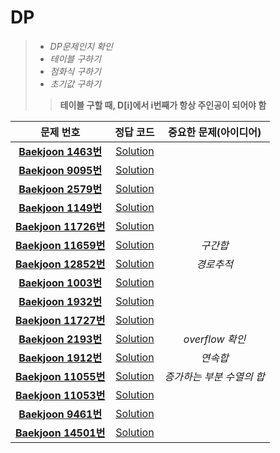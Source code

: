 # DP   
>*  _DP문제인지 확인_    
>*  _테이블 구하기_    
>*  _점화식 구하기_    
>*  _초기값 구하기_   
>>__테이블 구할 때, D[i]에서 i번째가 항상 주인공이 되어야 함__   

| 문제 번호 | 정답 코드 |  중요한 문제(아이디어) | 
| :--: | :--: |:--: |
| __[Baekjoon 1463번](https://www.acmicpc.net/problem/1463)__   | [Solution](https://github.com/jhmin-kk99/Algorithm-Study/blob/main/DP/1463.cpp)    | |
| __[Baekjoon 9095번](https://www.acmicpc.net/problem/9095)__   | [Solution](https://github.com/jhmin-kk99/Algorithm-Study/blob/main/DP/9095.cpp)    |  | 
| __[Baekjoon 2579번](https://www.acmicpc.net/problem/2579)__   | [Solution](https://github.com/jhmin-kk99/Algorithm-Study/blob/main/DP/2579.cpp)    |   |
| __[Baekjoon 1149번](https://www.acmicpc.net/problem/1149)__   | [Solution](https://github.com/jhmin-kk99/Algorithm-Study/blob/main/DP/1149.cpp)    |   |
| __[Baekjoon 11726번](https://www.acmicpc.net/problem/11726)__   | [Solution](https://github.com/jhmin-kk99/Algorithm-Study/blob/main/DP/11726.cpp)    |   |
| __[Baekjoon 11659번](https://www.acmicpc.net/problem/11659)__   | [Solution](https://github.com/jhmin-kk99/Algorithm-Study/blob/main/DP/11659.cpp)    | _구간합_  |
| __[Baekjoon 12852번](https://www.acmicpc.net/problem/12852)__   | [Solution](https://github.com/jhmin-kk99/Algorithm-Study/blob/main/DP/12852.cpp)    |  _경로추적_ |
| __[Baekjoon 1003번](https://www.acmicpc.net/problem/1003)__   | [Solution](https://github.com/jhmin-kk99/Algorithm-Study/blob/main/DP/1003.cpp)    |   |
| __[Baekjoon 1932번](https://www.acmicpc.net/problem/1932)__   | [Solution](https://github.com/jhmin-kk99/Algorithm-Study/blob/main/DP/1932.cpp)    | |
| __[Baekjoon 11727번](https://www.acmicpc.net/problem/11727)__   | [Solution](https://github.com/jhmin-kk99/Algorithm-Study/blob/main/DP/11727.cpp)    | |
| __[Baekjoon 2193번](https://www.acmicpc.net/problem/2193)__   | [Solution](https://github.com/jhmin-kk99/Algorithm-Study/blob/main/DP/2193.cpp)    |_overflow 확인_ |
| __[Baekjoon 1912번](https://www.acmicpc.net/problem/1912)__   | [Solution](https://github.com/jhmin-kk99/Algorithm-Study/blob/main/DP/1912.cpp)    |_연속합_|
| __[Baekjoon 11055번](https://www.acmicpc.net/problem/11055)__   | [Solution](https://github.com/jhmin-kk99/Algorithm-Study/blob/main/DP/11055.cpp)    |_증가하는 부분 수열의 합_|
| __[Baekjoon 11053번](https://www.acmicpc.net/problem/11053)__   | [Solution](https://github.com/jhmin-kk99/Algorithm-Study/blob/main/DP/11053.cpp)    ||
| __[Baekjoon 9461번](https://www.acmicpc.net/problem/9461)__   | [Solution](https://github.com/jhmin-kk99/Algorithm-Study/blob/main/DP/9461.cpp)    ||   
| __[Baekjoon 14501번](https://www.acmicpc.net/problem/14501)__   | [Solution](https://github.com/jhmin-kk99/Algorithm-Study/blob/main/DP/14501.cpp)    ||
